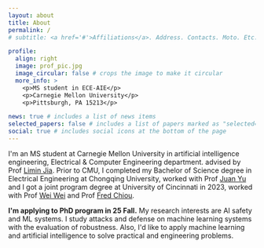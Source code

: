 ```yaml
---
layout: about
title: About
permalink: /
# subtitle: <a href='#'>Affiliations</a>. Address. Contacts. Moto. Etc.

profile:
  align: right
  image: prof_pic.jpg
  image_circular: false # crops the image to make it circular
  more_info: >
    <p>MS student in ECE-AIE</p>
    <p>Carnegie Mellon University</p>
    <p>Pittsburgh, PA 15213</p>

news: true # includes a list of news items
selected_papers: false # includes a list of papers marked as "selected={true}"
social: true # includes social icons at the bottom of the page
---
```


I'm an MS student at Carnegie Mellon University in artificial intelligence engineering, Electrical & Computer Engineering department.
advised by Prof [Limin Jia](https://www.andrew.cmu.edu/user/liminjia/).
Prior to CMU, I completed my Bachelor of Science degree in Electrical Engineering at Chongqing University, worked with Prof [Juan Yu](http://www.cee.cqu.edu.cn/en/FACULTY_STAFF/Faculties/YU_Juan.htm) and I got a joint program degree at University of Cincinnati in 2023, worked with Prof [Wei Wei](https://researchdirectory.uc.edu/p/weiw3) and Prof [Fred Chiou](https://researchdirectory.uc.edu/p/chioufd). 

__I'm applying to PhD program in 25 Fall.__ My research interests are AI safety and ML systems. I study attacks and defense on machine learning systems with the evaluation of robustness. Also, I'd like to apply machine learning and artificial intelligence to solve practical and engineering problems.
